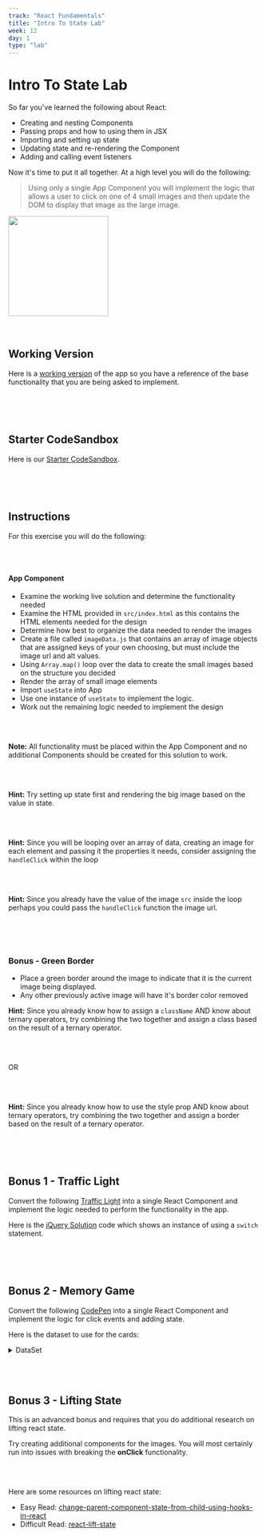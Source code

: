 ```yaml
---
track: "React Fundamentals"
title: "Intro To State Lab"
week: 12
day: 1
type: "lab"
---
```


# Intro To State Lab

So far you've learned the following about React:

- Creating and nesting Components
- Passing props and how to using them in JSX
- Importing and setting up state
- Updating state and re-rendering the Component
- Adding and calling event listeners

Now it's time to put it all together. At a high level you will do the following:

> Using only a single App Component you will implement the logic that allows a user to click on one of 4 small images and then update the DOM to display that image as the large image.

<img src="https://i.imgur.com/RVEofv5.jpg" width=200/>

<br>
<br>
<br>

## Working Version

Here is a [working version](https://k8jfb.csb.app/) of the app so you have a reference of the base functionality that you are being asked to implement.

<br>
<br>
<br>

## Starter CodeSandbox

Here is our [Starter CodeSandbox](https://codesandbox.io/s/rctr-9-8-20-react-cities-starter-kpsk5).

<br>
<br>
<br>

## Instructions

For this exercise you will do the following:

<br>
<br>

#### App Component

- Examine the working live solution and determine the functionality needed
- Examine the HTML provided in `src/index.html` as this contains the HTML elements needed for the design
- Determine how best to organize the data needed to render the images
- Create a file called `imageData.js` that contains an array of image objects that are assigned keys of your own choosing, but must include the image url and alt values.
- Using `Array.map()` loop over the data to create the small images based on the structure you decided
- Render the array of small image elements
- Import `useState` into App
- Use one instance of `useState` to implement the logic.
- Work out the remaining logic needed to implement the design

<br>
<br>

**Note:** All functionality must be placed within the App Component and no additional Components should be created for this solution to work.

<br>
<br>

**Hint:** Try setting up state first and rendering the big image based on the value in state.

<br>
<br>

**Hint:** Since you will be looping over an array of data, creating an image for each element and passing it the properties it needs, consider assigning the `handleClick` within the loop

<br>
<br>

**Hint:** Since you already have the value of the image `src` inside the loop perhaps you could pass the `handleClick` function the image url.

<br>
<br>
<br>

### Bonus - Green Border

- Place a green border around the image to indicate that it is the current image being displayed.
- Any other previously active image will have it's border color removed

**Hint:** Since you already know how to assign a `className` AND know about ternary operators, try combining the two together and assign a class based on the result of a ternary operator.

<br>
<br>

OR

<br>
<br>

**Hint:** Since you already know how to use the style prop AND know about ternary operators, try combining the two together and assign a border based on the result of a ternary operator.

<br>
<br>
<br>

## Bonus 1 - Traffic Light

Convert the following [Traffic Light](https://codepen.io/jkeohan/live/MWYEyMV) into a single React Component and implement the logic needed to perform the functionality in the app.

Here is the [jQuery Solution](https://codepen.io/jkeohan/pen/MWYEyMV?editors=1010) code which shows an instance of using a `switch` statement.

<br>
<br>
<br>

## Bonus 2 - Memory Game

Convert the following [CodePen](https://codepen.io/jkeohan/live/opvVGN) into a single React Component and implement the logic for click events and adding state.

Here is the dataset to use for the cards:

<details><summary>DataSet</summary>

```js
const cardBackgroundImage =
  "https://res.cloudinary.com/jkeohan/image/upload/v1511808091/back_xldk5l.png"

const cardsArr = [
  {
    rank: "queen",
    suit: "hearts",
    cardImage:
      "https://res.cloudinary.com/jkeohan/image/upload/v1511808103/queen-of-hearts_nbvwls.png",
  },

  {
    rank: "queen",
    suit: "diamonds",
    cardImage:
      "https://res.cloudinary.com/jkeohan/image/upload/v1511808103/queen-of-diamonds_opxv6b.png",
  },

  {
    rank: "king",
    suit: "hearts",
    cardImage:
      "https://res.cloudinary.com/jkeohan/image/upload/v1511808103/king-of-hearts_njmwml.png",
  },

  {
    rank: "king",
    suit: "diamonds",
    cardImage:
      "https://res.cloudinary.com/jkeohan/image/upload/v1511808103/king-of-diamonds_mpn7sm.png",
  },
]
```

</details>

<br>
<br>
<br>

## Bonus 3 - Lifting State

This is an advanced bonus and requires that you do additional research on lifting react state.

Try creating additional components for the images. You will most certainly run into issues with breaking the **onClick** functionality.

<br>
<br>

Here are some resources on lifting react state:

- Easy Read: [change-parent-component-state-from-child-using-hooks-in-react](https://webomnizz.com/change-parent-component-state-from-child-using-hooks-in-react/)
- Difficult Read: [react-lift-state](https://www.robinwieruch.de/react-lift-state)

<br>
<br>
<br>
